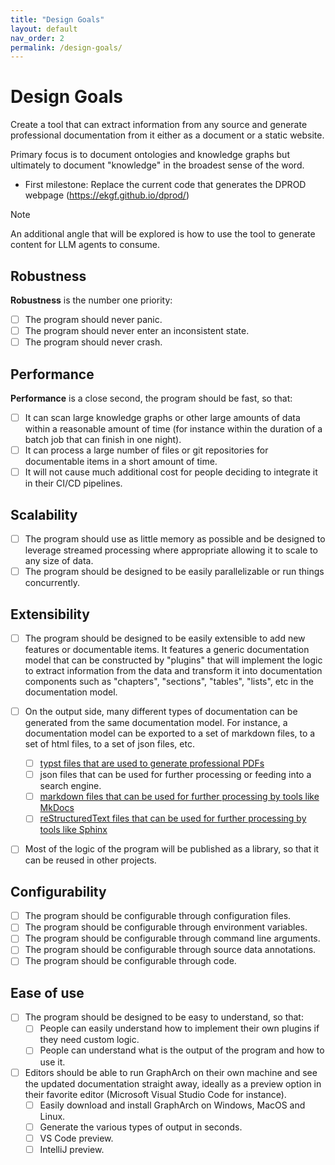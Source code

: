 ```yaml
---
title: "Design Goals"
layout: default
nav_order: 2
permalink: /design-goals/
---
```


# Design Goals

Create a tool that can extract information from any source and generate
professional documentation from it either as a document or a static website.

Primary focus is to document ontologies and knowledge graphs but ultimately
to document "knowledge" in the broadest sense of the word.

- First milestone: Replace the current code that generates the DPROD webpage (<https://ekgf.github.io/dprod/>)

> [!NOTE]
>
> An additional angle that will be explored is how to use the tool to generate
> content for LLM agents to consume.

## Robustness

**Robustness** is the number one priority:

- [ ] The program should never panic.
- [ ] The program should never enter an inconsistent state.
- [ ] The program should never crash.

## Performance

**Performance** is a close second, the program should be fast, so that:

- [ ] It can scan large knowledge graphs or other large amounts of data
      within a reasonable amount of time (for instance within the duration
      of a batch job that can finish in one night).
- [ ] It can process a large number of files or git repositories for
      documentable items in a short amount of time.
- [ ] It will not cause much additional cost for people deciding to
      integrate it in their CI/CD pipelines.

## Scalability

- [ ] The program should use as little memory as possible and be designed
      to leverage streamed processing where appropriate allowing it to scale
      to any size of data.
- [ ] The program should be designed to be easily parallelizable or run things
      concurrently.

## Extensibility

- [ ] The program should be designed to be easily extensible to add new
      features or documentable items. It features a generic documentation model
      that can be constructed by "plugins" that will implement the logic to
      extract information from the data and transform it into documentation
      components such as "chapters", "sections", "tables", "lists", etc in
      the documentation model.

- [ ] On the output side, many different types of documentation can be generated
      from the same documentation model. For instance, a documentation model can
      be exported to a set of markdown files, to a set of html files, to a
      set of json files, etc.

  - [ ] [typst files that are used to generate professional PDFs](../features/targets/typst.md)
  - [ ] json files that can be used for further processing or
        feeding into a search engine.
  - [ ] [markdown files that can be used for further processing by tools
        like MkDocs](../features/targets/markdown-for-mkdocs.md)
  - [ ] [reStructuredText files that can be used for further processing by tools
        like Sphinx](../features/targets/rst-for-sphinx.md)

- [ ] Most of the logic of the program will be published as a library, so that
      it can be reused in other projects.

## Configurability

- [ ] The program should be configurable through configuration files.
- [ ] The program should be configurable through environment variables.
- [ ] The program should be configurable through command line arguments.
- [ ] The program should be configurable through source data annotations.
- [ ] The program should be configurable through code.

## Ease of use

- [ ] The program should be designed to be easy to understand, so that:
  - [ ] People can easily understand how to implement their own plugins if
        they need custom logic.
  - [ ] People can understand what is the output of the program and how to
        use it.
- [ ] Editors should be able to run GraphArch on their own machine and see the
      updated documentation straight away, ideally as a preview option in their
      favorite editor (Microsoft Visual Studio Code for instance).
  - [ ] Easily download and install GraphArch on Windows, MacOS and Linux.
  - [ ] Generate the various types of output in seconds.
  - [ ] VS Code preview.
  - [ ] IntelliJ preview.

